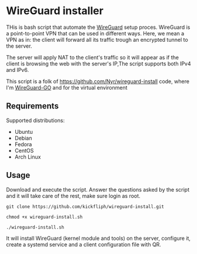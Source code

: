 # WireGuard installer

THis is bash script that automate the [WireGuard](https://www.wireguard.com/) setup proces. WireGuard is a point-to-point VPN that can be used in different ways. Here, we mean a VPN as in: the client will forward all its traffic trough an encrypted tunnel to the server.

The server will apply NAT to the client's traffic so it will appear as if the client is browsing the web with the server's IP,The script supports both IPv4 and IPv6. 

This script is a folk of https://github.com/Nyr/wireguard-install code, where I'm [WireGuard-GO](https://github.com/WireGuard/wireguard-go) and for the virtual environment 

## Requirements

Supported distributions:
- Ubuntu
- Debian
- Fedora
- CentOS
- Arch Linux

## Usage

Download and execute the script. Answer the questions asked by the script and it will take care of the rest, make sure login as root.

```git clone https://github.com/kickfliph/wireguard-install.git```

```chmod +x wireguard-install.sh```

```./wireguard-install.sh```

It will install WireGuard (kernel module and tools) on the server, configure it, create a systemd service and a client configuration file with QR. 
